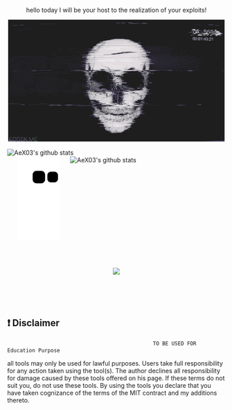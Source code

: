 <p align="center"> hello today I will be your host to the realization of your exploits! </p align="center">
<p align="center">
 
</p align="center">
<!--- Picture --->
<p align="center">
<img src="https://github.com/AeX03/AeX03/blob/main/picture/rep.gif" />
  </p align="center">
<!--- Stat Github --->
<img align="left" width="430" height="auto" alt="AeX03's github stats" src="https://github-readme-stats.vercel.app/api?username=arratiabenjamin&hide=_border=true&title_color=B60909&icon_color=B60909&text_color=0BB41F&bg_color=0F0F0F&show_icons=true;count_private=true&amp;include_all_commits=true">
<img align="right" width="359" height="auto" alt="AeX03's github stats" src="https://github-readme-stats.vercel.app/api/top-langs/?username=arratiabenjamin&hide=_border=true&title_color=B60909&icon_color=B60909&text_color=0BB41F&bg_color=0F0F0F&layout=compact&amp;show_icons=true&amp;">
</h2>
<!--- Snake Graph --->
<p align="center">
<img src="https://github.com/arratiabenjamin/arratiabenjamin/raw/output/github-contribution-grid-snake.svg" alt="snake-graph" style="max-width: 100%;">
</p>
<br>
<br>
<p align="center"><img src="https://metrics.lecoq.io/aex03?template=classic&achievements=1&achievements.threshold=C&achievements.secrets=true&achievements.display=compact&achievements.limit=0&config.timezone=Asia%2FDhaka"></p align="center">
<br>
<br>
<br>

## :exclamation: Disclaimer
                                                   TO BE USED FOR Education Purpose

all tools may only be used for lawful purposes. Users take full responsibility for any action taken using the tool(s). The author declines all responsibility for damage caused by these tools offered on his page. If these terms do not suit you, do not use these tools.
By using the tools you declare that you have taken cognizance of the terms of the MIT contract and my additions thereto.

